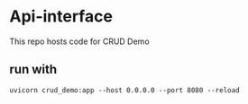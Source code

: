 # Api-interface
This repo hosts code for CRUD Demo

## run with
    uvicorn crud_demo:app --host 0.0.0.0 --port 8080 --reload